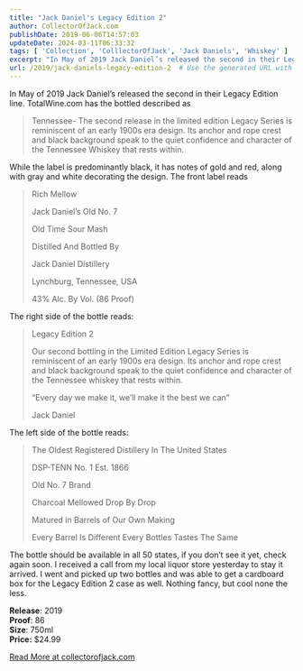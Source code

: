 ```yaml
---
title: "Jack Daniel's Legacy Edition 2"
author: CollectorOfJack.com
publishDate: 2019-06-06T14:57:03
updateDate: 2024-03-11T06:33:32
tags: [ 'Collection', 'ColllectorOfJack', 'Jack Daniels', 'Whiskey' ]
excerpt: "In May of 2019 Jack Daniel’s released the second in their Legacy Edition line. TotalWine.com has the bottled described asTennessee- The second release in the limited edition Legacy Series is reminiscent of an early 1900s era design. Its anchor and rope crest and black background speak to the quiet confidence and character of the Tennessee Whiskey that rests within.While the label is predominantly black, it has notes of gold and red, along with gray and white decorating the design. The front label readsRich MellowJack Daniel’s Old No. 7Old Time Sour MashDistilled And Bottled ByJack Daniel DistilleryLynchburg, Tennessee, USA43% Alc. By Vol. (86 Proof)The right side of the bottle reads:Legacy Edition 2Our second bottling in the Limited Edition Legacy Series is reminiscent of an early 1900s era design. Its anchor and rope crest and black background speak to the quiet confidence and character of the Tennessee whiskey that rests within.“Every day we make it, we’ll make it the best we can”Jack DanielThe left side of the bottle reads:The Oldest Registered Distillery In The United StatesDSP-TENN No. 1 Est. 1866Old No. 7 BrandCharcoal Mellowed Drop By DropMatured in Barrels of Our Own MakingEvery Barrel Is Different Every Bottles Tastes The SameThe bottle should be available in all 50 states, if you don’t see it yet, check again soon. I received a call from my local liquor store yesterday to stay it arrived. I went and picked up two bottles and was able to get a cardboard box for the Legacy Edition 2 case as well. Nothing fancy, but cool none the less.Release: 2019Proof: 86Size: 750mlPrice: $24.99"
url: /2019/jack-daniels-legacy-edition-2  # Use the generated URL with year
---
```

<p>In May of 2019 Jack Daniel’s released the second in their Legacy Edition line. TotalWine.com has the bottled described as</p><blockquote><p>Tennessee- The second release in the limited edition Legacy Series is reminiscent of an early 1900s era design. Its anchor and rope crest and black background speak to the quiet confidence and character of the Tennessee Whiskey that rests within.</p></blockquote><p>While the label is predominantly black, it has notes of gold and red, along with gray and white decorating the design. The front label reads</p><blockquote><p>Rich Mellow</p><p>Jack Daniel’s Old No. 7</p><p>Old Time Sour Mash</p><p>Distilled And Bottled By</p><p>Jack Daniel Distillery</p><p>Lynchburg, Tennessee, USA</p><p>43% Alc. By Vol. (86 Proof)</p></blockquote><p>The right side of the bottle reads:</p><blockquote><p>Legacy Edition 2</p><p>Our second bottling in the Limited Edition Legacy Series is reminiscent of an early 1900s era design. Its anchor and rope crest and black background speak to the quiet confidence and character of the Tennessee whiskey that rests within.</p><p>“Every day we make it, we’ll make it the best we can”</p><p>Jack Daniel</p></blockquote><p>The left side of the bottle reads:</p><blockquote><p>The Oldest Registered Distillery In The United States</p><p>DSP-TENN No. 1 Est. 1866</p><p>Old No. 7 Brand</p><p>Charcoal Mellowed Drop By Drop</p><p>Matured in Barrels of Our Own Making</p><p>Every Barrel Is Different Every Bottles Tastes The Same</p></blockquote><p>The bottle should be available in all 50 states, if you don’t see it yet, check again soon. I received a call from my local liquor store yesterday to stay it arrived. I went and picked up two bottles and was able to get a cardboard box for the Legacy Edition 2 case as well. Nothing fancy, but cool none the less.</p><p><strong>Release</strong>: 2019<br /><strong>Proof</strong>: 86<br /><strong>Size</strong>: 750ml<br /><strong>Price:</strong> $24.99</p> <a href="https://collectorofjack.com/LegacyEdition2">Read More at collectorofjack.com</a>
